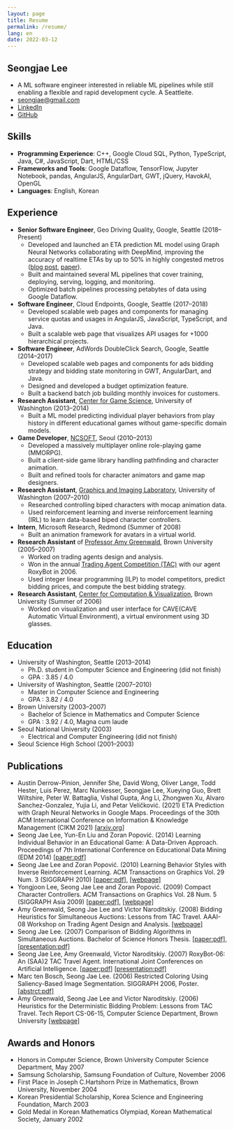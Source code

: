 ```yaml
---
layout: page
title: Resume
permalink: /resume/
lang: en
date: 2022-03-12
---
```


## Seongjae Lee

- A ML software engineer interested in reliable ML pipelines while still enabling a flexible and rapid development cycle. A Seattleite.
- seongjae@gmail.com
- [LinkedIn](https://www.linkedin.com/in/seongjae-lee-23028359/)
- [GitHub](https://github.com/seongjaelee)


## Skills
- **Programming Experience**: C++, Google Cloud SQL, Python, TypeScript, Java, C#, JavaScript, Dart, HTML/CSS
- **Frameworks and Tools**: Google Dataflow, TensorFlow, Jupyter Notebook, pandas, AngularJS, AngularDart, GWT, jQuery, HavokAI, OpenGL
- **Languages**: English, Korean

## Experience
- **Senior Software Engineer**, Geo Driving Quality, Google, Seattle (2018–Present)
  - Developed and launched an ETA prediction ML model using Graph Neural Networks collaborating with DeepMind, improving the accuracy of realtime ETAs by up to 50% in highly congested metros ([blog post][2], [paper][1]).
  - Built and maintained several ML pipelines that cover training, deploying, serving, logging, and monitoring.
  - Optimized batch pipelines processing petabytes of data using Google Dataflow.
- **Software Engineer**, Cloud Endpoints, Google, Seattle (2017–2018)
  - Developed scalable web pages and components for managing service quotas and usages in AngularJS, JavaScript, TypeScript, and Java.
  - Built a scalable web page that visualizes API usages for +1000 hierarchical projects.
- **Software Engineer**, AdWords DoubleClick Search, Google, Seattle (2014–2017)
  - Developed scalable web pages and components for ads bidding strategy and bidding state monitoring in GWT, AngularDart, and Java.
  - Designed and developed a budget optimization feature.
  - Built a backend batch job building monthly invoices for customers.
- **Research Assistant**, [Center for Game Science](https://centerforgamescience.org/), University of Washington (2013–2014)
  - Built a ML model predicting individual player behaviors from play history in different educational games without game-specific domain models.
- **Game Developer**, [NCSOFT](https://kr.ncsoft.com/en/index.do), Seoul (2010–2013)
  - Developed a massively multiplayer online role-playing game (MMORPG).
  - Built a client-side game library handling pathfinding and character animation.
  - Built and refined tools for character animators and game map designers.
- **Research Assistant**, [Graphics and Imaging Laboratory](https://grail.cs.washington.edu/), University of Washington (2007–2010)
  - Researched controlling biped characters with mocap animation data.
  - Used reinforcement learning and inverse reinforcement learning (IRL) to learn data-based biped character controllers.
- **Intern**, Microsoft Research, Redmond (Summer of 2008)
  - Built an animation framework for avatars in a virtual world.
- **Research Assistant** of [Professor Amy Greenwald](http://cs.brown.edu/people/faculty/amy/), Brown University (2005–2007)
  - Worked on trading agents design and analysis.
  - Won in the annual [Trading Agent Competition (TAC)](https://strategicreasoning.org/trading-agent-competition/) with our agent RoxyBot in 2006.
  - Used integer linear programming (ILP) to model competitors, predict bidding prices, and compute the best bidding strategy.
- **Research Assistant**, [Center for Computation & Visualization](https://ccv.brown.edu/), Brown University (Summer of 2006)
  - Worked on visualization and user interface for CAVE(CAVE Automatic Virtual Environment), a virtual environment using 3D glasses.

[1]: https://arxiv.org/abs/2108.11482
[2]: https://deepmind.com/blog/article/traffic-prediction-with-advanced-graph-neural-networks

## Education
- University of Washington, Seattle (2013–2014)
  - Ph.D. student in Computer Science and Engineering (did not finish)
  - GPA : 3.85 / 4.0
- University of Washington, Seattle (2007–2010)
  - Master in Computer Science and Engineering
  - GPA : 3.82 / 4.0
- Brown University (2003–2007)
  - Bachelor of Science in Mathematics and Computer Science
  - GPA : 3.92 / 4.0, Magna cum laude
- Seoul National University (2003)
  - Electrical and Computer Engineering (did not finish)
- Seoul Science High School (2001–2003)

## Publications
- Austin Derrow-Pinion, Jennifer She, David Wong, Oliver Lange, Todd Hester, Luis Perez, Marc Nunkesser, Seongjae Lee, Xueying Guo, Brett Wiltshire, Peter W. Battaglia, Vishal Gupta, Ang Li, Zhongwen Xu, Alvaro Sanchez-Gonzalez, Yujia Li, and Petar Veličković. (2021)
  ETA Prediction with Graph Neural Networks in Google Maps.
  Proceedings of the 30th ACM International Conference on Information & Knowledge Management (CIKM 2021)
  [[arxiv.org]](https://arxiv.org/abs/2108.11482)
- Seong Jae Lee, Yun-En Liu and Zoran Popović. (2014)
  Learning Individual Behavior in an Educational Game: A Data-Driven Approach.
  Proceedings of 7th International Conference on Educational Data Mining (EDM 2014)
  [[paper:pdf]][p-edm]
- Seong Jae Lee and Zoran Popović. (2010)
  Learning Behavior Styles with Inverse Reinforcement Learning.
  ACM Transactions on Graphics Vol. 29 Num. 3 (SIGGRAPH 2010)
  [[paper:pdf]][p-irl-pdf], [[webpage]](http://grail.cs.washington.edu/projects/learning-behavior-styles/)
- Yongjoon Lee, Seong Jae Lee and Zoran Popović. (2009)
  Compact Character Controllers. ACM Transactions on Graphics Vol. 28 Num. 5 (SIGGRAPH Asia 2009)
  [[paper:pdf]][p-ccc-pdf], [[webpage]](http://grail.cs.washington.edu/projects/trans-graph/s2009/)
- Amy Greenwald, Seong Jae Lee and Victor Naroditskiy. (2008)
  Bidding Heuristics for Simultaneous Auctions: Lessons from TAC Travel.
  AAAI-08 Workshop on Trading Agent Design and Analysis. [[webpage]](https://www.aaai.org/Library/Workshops/2008/ws08-12-001.php)
- Seong Jae Lee. (2007)
  Comparison of Bidding Algorithms in Simultaneous Auctions.
  Bachelor of Science Honors Thesis.
  [[paper:pdf]][p-thesis-pdf], [[presentation:pdf]][p-thesis-ppt]
- Seong Jae Lee, Amy Greenwald, Victor Naroditskiy. (2007)
  RoxyBot-06: An (SAA)2 TAC Travel Agent.
  International Joint Conferences on Artificial Intelligence.
  [[paper:pdf]][p-ijcai-pdf] [[presentation:pdf]][p-ijcai-ppt]
- Marc ten Bosch, Seong Jae Lee. (2006)
  Restricted Coloring Using Saliency-Based Image Segmentation.
  SIGGRAPH 2006, Poster.
  [[abstrct:pdf]][p-siggraph-pdf]
- Amy Greenwald, Seong Jae Lee and Victor Naroditskiy. (2006)
  Heuristics for the Deterministic Bidding Problem: Lessons from TAC Travel. Tech Report CS-06-15, Computer Science Department, Brown University [[webpage]](https://cs.brown.edu/research/pubs/techreports/reports/CS-06-15.html)

[p-edm]: /assets/resume/learning%20individual%20behavior.pdf
[p-irl-pdf]: http://grail.cs.washington.edu/projects/learning-behavior-styles/learning%20behavior%20styles.pdf
[p-ccc-pdf]: http://grail.cs.washington.edu/projects/trans-graph/s2009/compact-character-controllers.pdf
[p-thesis-pdf]: /assets/resume/07.thesis.pdf
[p-thesis-ppt]: /assets/resume/07.thesis.presentation.pdf
[p-ijcai-pdf]: /assets/resume/07.ijcai.roxybot.pdf
[p-ijcai-ppt]: /assets/resume/07.ijcai.roxybot.presentation.pdf
[p-siggraph-pdf]: /assets/resume/06.siggraph.segmentation.abstract.pdf
[p-siggraph-poster]: /assets/resume/06.siggraph.segmentation.poster.pdf

## Awards and Honors
- Honors in Computer Science, Brown University Computer Science Department, May 2007
- Samsung Scholarship, Samsung Foundation of Culture, November 2006
- First Place in Joseph C.Hartshorn Prize in Mathematics, Brown University, November 2004
- Korean Presidential Scholarship, Korea Science and Engineering Foundation, March 2003
- Gold Medal in Korean Mathematics Olympiad, Korean Mathematical Society, January 2002
